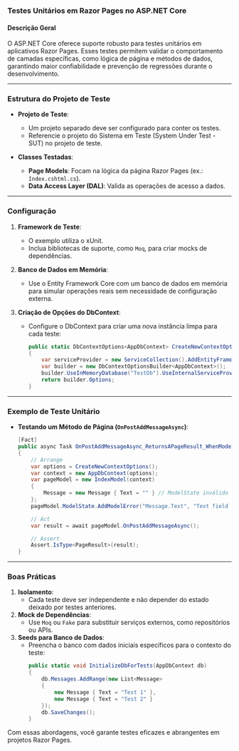 ### Testes Unitários em Razor Pages no ASP.NET Core

#### **Descrição Geral**
O ASP.NET Core oferece suporte robusto para testes unitários em aplicativos Razor Pages. Esses testes permitem validar o comportamento de camadas específicas, como lógica de página e métodos de dados, garantindo maior confiabilidade e prevenção de regressões durante o desenvolvimento.

---

### **Estrutura do Projeto de Teste**
- **Projeto de Teste**:
  - Um projeto separado deve ser configurado para conter os testes.
  - Referencie o projeto do Sistema em Teste (System Under Test - SUT) no projeto de teste.

- **Classes Testadas**:
  - **Page Models**: Focam na lógica da página Razor Pages (ex.: `Index.cshtml.cs`).
  - **Data Access Layer (DAL)**: Valida as operações de acesso a dados.

---

### **Configuração**
1. **Framework de Teste**:
   - O exemplo utiliza o xUnit.
   - Inclua bibliotecas de suporte, como `Moq`, para criar mocks de dependências.

2. **Banco de Dados em Memória**:
   - Use o Entity Framework Core com um banco de dados em memória para simular operações reais sem necessidade de configuração externa.

3. **Criação de Opções do DbContext**:
   - Configure o DbContext para criar uma nova instância limpa para cada teste:
     ```csharp
     public static DbContextOptions<AppDbContext> CreateNewContextOptions()
     {
         var serviceProvider = new ServiceCollection().AddEntityFrameworkInMemoryDatabase().BuildServiceProvider();
         var builder = new DbContextOptionsBuilder<AppDbContext>();
         builder.UseInMemoryDatabase("TestDb").UseInternalServiceProvider(serviceProvider);
         return builder.Options;
     }
     ```

---

### **Exemplo de Teste Unitário**
- **Testando um Método de Página (`OnPostAddMessageAsync`)**:
  ```csharp
  [Fact]
  public async Task OnPostAddMessageAsync_ReturnsAPageResult_WhenModelStateIsInvalid()
  {
      // Arrange
      var options = CreateNewContextOptions();
      var context = new AppDbContext(options);
      var pageModel = new IndexModel(context)
      {
          Message = new Message { Text = "" } // ModelState inválido
      };
      pageModel.ModelState.AddModelError("Message.Text", "Text field is required.");

      // Act
      var result = await pageModel.OnPostAddMessageAsync();

      // Assert
      Assert.IsType<PageResult>(result);
  }
  ```

---

### **Boas Práticas**
1. **Isolamento**:
   - Cada teste deve ser independente e não depender do estado deixado por testes anteriores.
2. **Mock de Dependências**:
   - Use `Moq` ou `Fake` para substituir serviços externos, como repositórios ou APIs.
3. **Seeds para Banco de Dados**:
   - Preencha o banco com dados iniciais específicos para o contexto do teste:
     ```csharp
     public static void InitializeDbForTests(AppDbContext db)
     {
         db.Messages.AddRange(new List<Message>
         {
             new Message { Text = "Test 1" },
             new Message { Text = "Test 2" }
         });
         db.SaveChanges();
     }
     ```

Com essas abordagens, você garante testes eficazes e abrangentes em projetos Razor Pages.